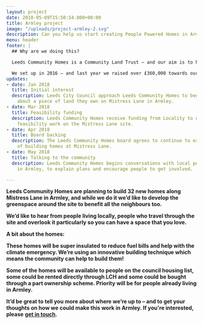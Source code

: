 ```yaml
---
layout: project
date: 2018-05-09T15:50:54.000+00:00
title: Armley project
image: "/uploads/project-armley-2.svg"
description: Can you help us start creating People Powered Homes in Armley?
menu: header
footer: |
  ## Why are we doing this?

  Leeds Community Homes is a Community Land Trust – and our aim is to help to create permanently affordable homes to rent and buy in Leeds.

  We set up in 2016 – and last year we raised over £360,000 towards our first sixteen homes.  We’ve got big ambitions to build many more.
updates:
- date: Jan 2018
  title: Initial interest
  description: Leeds City Council approach Leeds Community Homes to begin conversations
    about a piece of land they own on Mistress Lane in Armley.
- date: Mar 2018
  title: Feasibility funding
  description: Leeds Community Homes receive funding from Locality to undertake initial
    feasibility work on the Mistress Lane site.
- date: Apr 2018
  title: Board backing
  description: The Leeds Community Homes board agrees to continue to explore the possibility
    of building homes at Mistress Lane.
- date: May 2018
  title: Talking to the community
  description: Leeds Community Homes begins conversations with local people and organisations
    in Armley, to explain plans and encourage people to get involved.

---
```

**Leeds Community Homes are planning to build 32 new homes along Mistress Lane in Armley, and while we do it we’d like to develop the greenspace around the site to benefit all the neighbours too.**

**We’d like to hear from people living locally, people who travel through the site and overlook it particularly so you can have a space that you love.**

**A bit about the homes:**

**These homes will be super insulated to reduce fuel bills and help with the climate emergency. We’re using an innovative building technique which means the community can help to build them!**

**Some of the homes will be available to people on the council housing list, some could be rented directly through LCH and some could be bought through a part ownership scheme. Priority will be for people already living in Armley.**

**It’d be great to tell you more about where we’re up to – and to get your thoughts on how we could make this work in Armley. If you're interested, please** [**get in touch**](mailto:info@leedscommunityhomes.org.uk)**.**